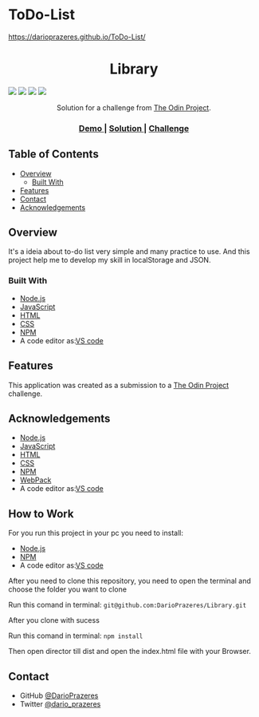 # ToDo-List

https://darioprazeres.github.io/ToDo-List/


<!-- Please update value in the {}  -->

<h1 align="center">Library</h1>


<img src='https://img.shields.io/github/issues/DarioPrazeres/ToDo-List'> <img src='https://img.shields.io/github/forks/DarioPrazeres/ToDo-List'> <img src='https://img.shields.io/github/stars/DarioPrazeres/ToDo-List'> <img src='https://img.shields.io/github/license/DarioPrazeres/ToDo-List'>

<div align="center">
   Solution for a challenge from  <a href="theodinproject.com" target="_blank">The Odin Project</a>.
</div>

<div align="center">
  <h3>
    <a href="https://darioprazeres.github.io/ToDo-List/">
      Demo
    </a>
    <span> | </span>
    <a href="//github.com/DarioPrazeres/ToDo-List">
      Solution
    </a>
    <span> | </span>
    <a href="https://theodinproject.com">
      Challenge
    </a>
  </h3>
</div>

<!-- TABLE OF CONTENTS -->

## Table of Contents

- [Overview](#overview)
  - [Built With](#built-with)
- [Features](#features)
- [Contact](#contact)
- [Acknowledgements](#acknowledgements)

<!-- OVERVIEW -->

## Overview

<p>It's a ideia about to-do list very simple and many practice to use. And this project help me to develop my skill in localStorage and JSON.</p>


### Built With

<!-- This section should list any major frameworks that you built your project using. Here are a few examples.-->

- [Node.js](https://nodejs.org/) 
- [JavaScript](https://javascript.com/) 
- [HTML](https://html.com/) 
- [CSS](https://html.com/css/)
- [NPM](https://npmjs.com/)
- A code editor as:[VS code](https://code.visualstudio.com/)

## Features

<!-- List the features of your application or follow the template. Don't share the figma file here :) -->

This application was created as a submission to a [The Odin Project](https://theodinproject.com) challenge. 


## Acknowledgements

<!-- This section should list any articles or add-ons/plugins that helps you to complete the project. This is optional but it will help you in the future. For exmpale -->

- [Node.js](https://nodejs.org/) 
- [JavaScript](https://nodejs.org/) 
- [HTML](https://html.com/) 
- [CSS](https://html.com/css/)
- [NPM](https://npmjs.com/)
- [WebPack](https://webpack.js.org/)
- A code editor as:[VS code](https://code.visualstudio.com/)

## How to Work

<p>For you run this project in your pc you need to install:</p>

- [Node.js](https://nodejs.org/) 
- [NPM](https://npmjs.com/)
- A code editor as:[VS code](https://code.visualstudio.com/)

<p>After you need to clone this repository, you need to open the terminal and choose the folder you want to clone</p>
<p>Run this comand in terminal: <code>git@github.com:DarioPrazeres/Library.git</code></p>
<p>After you clone with sucess</p>
<p>Run this comand in terminal: <code>npm install</code></p>
<p>Then open director till dist and open the index.html file with your Browser.</p>

## Contact

- GitHub [@DarioPrazeres](https://github.com/DarioPrazeres})
- Twitter [@dario_prazeres](https://twitter.com/dario_prazeres)
